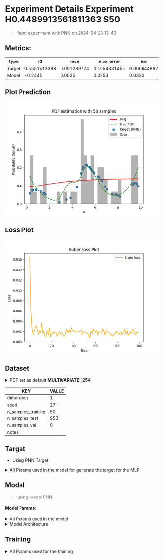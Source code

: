# Experiment Details Experiment  H0.4489913561811363 S50
> from experiment with PNN
> on 2024-04-23 13-40
## Metrics:
                                                                                                  
| type   | r2           | mse         | max_error    | ise         | kl           | evs          |
|--------|--------------|-------------|--------------|-------------|--------------|--------------|
| Target | 0.5551413398 | 0.001289774 | 0.1054331455 | 0.000644887 | 0.0560670258 | 0.5729628644 |
| Model  | -0.2445      | 0.0035      | 0.0953       | 0.0333      | 0.1463       | 0.0795       |
                                                                                                  
## Plot Prediction

<img src="pdf_ac07a368.png">

## Loss Plot

<img src="loss_ac07a368.png">

## Dataset

<details><summary>PDF set as default <b>MULTIVARIATE_1254</b></summary>

#### Dimension 1
                                      
| type        | rate | weight |      |
|-------------|------|--------|------|
| exponential | 1    | 0.2    |      |
| logistic    | 4    | 0.8    | 0.25 |
| logistic    | 5.5  | 0.7    | 0.3  |
| exponential | -1   | 0.25   | -10  |
                                      
</details>
                              
| KEY                | VALUE |
|--------------------|-------|
| dimension          | 1     |
| seed               | 27    |
| n_samples_training | 50    |
| n_samples_test     | 953   |
| n_samples_val      | 0     |
| notes              |       |
                              
## Target
- Using PNN Target
<details><summary>All Params used in the model for generate the target for the MLP </summary>

                            
| KEY | VALUE              |
|-----|--------------------|
| h   | 0.4489913561811363 |
                            
</details>

## Model
> using model PNN
#### Model Params:
<details><summary>All Params used in the model </summary>

                                                                                                  
| KEY             | VALUE                                                                        |
|-----------------|------------------------------------------------------------------------------|
| dropout         | 0.0                                                                          |
| hidden_layer    | [(26, Sigmoid()), (26, Tanh()), (24, Sigmoid()), (50, Tanh()), (34, ReLU())] |
| last_activation | lambda                                                                       |
                                                                                                  
</details>

<details><summary>Model Architecture </summary>

LitModularNN(
  (neural_netowrk_modular): NeuralNetworkModular(
    (dropout): Dropout(p=0.0, inplace=False)
    (output_layer): Linear(in_features=34, out_features=1, bias=True)
    (last_activation): AdaptiveSigmoid(
      (sigmoid): Sigmoid()
    )
    (layers): ModuleList(
      (0): Linear(in_features=1, out_features=26, bias=True)
      (1): Linear(in_features=26, out_features=26, bias=True)
      (2): Linear(in_features=26, out_features=24, bias=True)
      (3): Linear(in_features=24, out_features=50, bias=True)
      (4): Linear(in_features=50, out_features=34, bias=True)
      (5): AdaptiveSigmoid(
        (sigmoid): Sigmoid()
      )
    )
    (activation): ModuleList(
      (0): Sigmoid()
      (1): Tanh()
      (2): Sigmoid()
      (3): Tanh()
      (4): ReLU()
    )
  )
)
</details>

## Training
<details><summary>All Params used for the training </summary>

                                        
| KEY           | VALUE                |
|---------------|----------------------|
| epochs        | 100                  |
| batch_size    | 10                   |
| loss_type     | huber_loss           |
| optimizer     | RMSprop              |
| learning_rate | 0.000625561910265068 |
                                        
</details>

